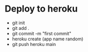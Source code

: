# Deploy to heroku 

* git init
* git add .
* git commit -m "first commit"
* heroku create (app name random)
* git push heroku main